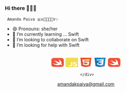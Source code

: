 ### Hi there 👋🏳️‍🌈

     Amanda Paiva 🇧🇷🏳️‍🌈💁🏻‍♀️✨ 
- 😄 Pronouns: she/her
- 🌱 I’m currently learning ... Swift
- 👯 I’m looking to collaborate on Swift
- 🤔 I’m looking for help with Swift


<div  align="center"> 


  <div style="display: inline_block"><br>
  
  <img align="center" alt="CSS" height="30" width="40" src="https://raw.githubusercontent.com/devicons/devicon/2ae2a900d2f041da66e950e4d48052658d850630/icons/swift/swift-original.svg">
  
  <img align="center" alt="Rafa-Js" height="30" width="40" src="https://raw.githubusercontent.com/devicons/devicon/master/icons/javascript/javascript-plain.svg">     
  
  <img align="center" alt="HTML" height="30" width="40" src="https://raw.githubusercontent.com/devicons/devicon/master/icons/html5/html5-original.svg">
  
  <img align="center" alt="CSS" height="30" width="40" src="https://raw.githubusercontent.com/devicons/devicon/master/icons/css3/css3-original.svg">
  
  <img align="center" alt="CSS" height="30" width="40" src="https://raw.githubusercontent.com/devicons/devicon/2ae2a900d2f041da66e950e4d48052658d850630/icons/swift/swift-original.svg">
</div>
       
 
     </div>


amandakpaiva@gmail.com

